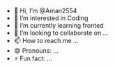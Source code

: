 - 👋 Hi, I’m @Aman2554
- 👀 I’m interested in Coding
- 🌱 I’m currently learning fronted
- 💞️ I’m looking to collaborate on ...
- 📫 How to reach me ...
- 😄 Pronouns: ...
- ⚡ Fun fact: ...

<!---
Aman2554/Aman2554 is a ✨ special ✨ repository because its `README.md` (this file) appears on your GitHub profile.
You can click the Preview link to take a look at your changes.
--->
